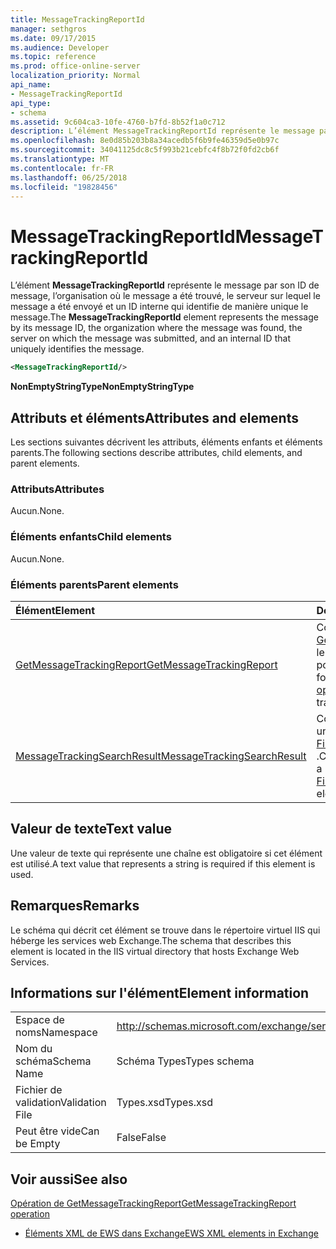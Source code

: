 ```yaml
---
title: MessageTrackingReportId
manager: sethgros
ms.date: 09/17/2015
ms.audience: Developer
ms.topic: reference
ms.prod: office-online-server
localization_priority: Normal
api_name:
- MessageTrackingReportId
api_type:
- schema
ms.assetid: 9c604ca3-10fe-4760-b7fd-8b52f1a0c712
description: L’élément MessageTrackingReportId représente le message par son ID de message, l’organisation où le message a été trouvé, le serveur sur lequel le message a été envoyé et un ID interne qui identifie de manière unique le message.
ms.openlocfilehash: 8e0d85b203b8a34acedb5f6b9fe46359d5e0b97c
ms.sourcegitcommit: 34041125dc8c5f993b21cebfc4f8b72f0fd2cb6f
ms.translationtype: MT
ms.contentlocale: fr-FR
ms.lasthandoff: 06/25/2018
ms.locfileid: "19828456"
---
```

# <a name="messagetrackingreportid"></a><span data-ttu-id="bd0a6-103">MessageTrackingReportId</span><span class="sxs-lookup"><span data-stu-id="bd0a6-103">MessageTrackingReportId</span></span>

<span data-ttu-id="bd0a6-104">L’élément **MessageTrackingReportId** représente le message par son ID de message, l’organisation où le message a été trouvé, le serveur sur lequel le message a été envoyé et un ID interne qui identifie de manière unique le message.</span><span class="sxs-lookup"><span data-stu-id="bd0a6-104">The **MessageTrackingReportId** element represents the message by its message ID, the organization where the message was found, the server on which the message was submitted, and an internal ID that uniquely identifies the message.</span></span> 
  
```XML
<MessageTrackingReportId/>
```

 <span data-ttu-id="bd0a6-105">**NonEmptyStringType**</span><span class="sxs-lookup"><span data-stu-id="bd0a6-105">**NonEmptyStringType**</span></span>
## <a name="attributes-and-elements"></a><span data-ttu-id="bd0a6-106">Attributs et éléments</span><span class="sxs-lookup"><span data-stu-id="bd0a6-106">Attributes and elements</span></span>

<span data-ttu-id="bd0a6-107">Les sections suivantes décrivent les attributs, éléments enfants et éléments parents.</span><span class="sxs-lookup"><span data-stu-id="bd0a6-107">The following sections describe attributes, child elements, and parent elements.</span></span>
  
### <a name="attributes"></a><span data-ttu-id="bd0a6-108">Attributs</span><span class="sxs-lookup"><span data-stu-id="bd0a6-108">Attributes</span></span>

<span data-ttu-id="bd0a6-109">Aucun.</span><span class="sxs-lookup"><span data-stu-id="bd0a6-109">None.</span></span>
  
### <a name="child-elements"></a><span data-ttu-id="bd0a6-110">Éléments enfants</span><span class="sxs-lookup"><span data-stu-id="bd0a6-110">Child elements</span></span>

<span data-ttu-id="bd0a6-111">Aucun.</span><span class="sxs-lookup"><span data-stu-id="bd0a6-111">None.</span></span>
  
### <a name="parent-elements"></a><span data-ttu-id="bd0a6-112">Éléments parents</span><span class="sxs-lookup"><span data-stu-id="bd0a6-112">Parent elements</span></span>

|<span data-ttu-id="bd0a6-113">**Élément**</span><span class="sxs-lookup"><span data-stu-id="bd0a6-113">**Element**</span></span>|<span data-ttu-id="bd0a6-114">**Description**</span><span class="sxs-lookup"><span data-stu-id="bd0a6-114">**Description**</span></span>|
|:-----|:-----|
|[<span data-ttu-id="bd0a6-115">GetMessageTrackingReport</span><span class="sxs-lookup"><span data-stu-id="bd0a6-115">GetMessageTrackingReport</span></span>](getmessagetrackingreport.md) <br/> |<span data-ttu-id="bd0a6-116">Contient la demande pour l' [opération GetMessageTrackingReport](getmessagetrackingreport-operation.md) récupérer le message complet suivi du rapport pour l’ID spécifié.</span><span class="sxs-lookup"><span data-stu-id="bd0a6-116">Contains the request for the [GetMessageTrackingReport operation](getmessagetrackingreport-operation.md) to retrieve the full message tracking report for the specified ID.</span></span>  <br/> |
|[<span data-ttu-id="bd0a6-117">MessageTrackingSearchResult</span><span class="sxs-lookup"><span data-stu-id="bd0a6-117">MessageTrackingSearchResult</span></span>](messagetrackingsearchresult.md) <br/> |<span data-ttu-id="bd0a6-118">Contient un résultat de message unique d’un élément [FindMessageTrackingReportResponse](findmessagetrackingreportresponse.md) .</span><span class="sxs-lookup"><span data-stu-id="bd0a6-118">Contains a single message result for a [FindMessageTrackingReportResponse](findmessagetrackingreportresponse.md) element.</span></span>  <br/> |
   
## <a name="text-value"></a><span data-ttu-id="bd0a6-119">Valeur de texte</span><span class="sxs-lookup"><span data-stu-id="bd0a6-119">Text value</span></span>

<span data-ttu-id="bd0a6-120">Une valeur de texte qui représente une chaîne est obligatoire si cet élément est utilisé.</span><span class="sxs-lookup"><span data-stu-id="bd0a6-120">A text value that represents a string is required if this element is used.</span></span>
  
## <a name="remarks"></a><span data-ttu-id="bd0a6-121">Remarques</span><span class="sxs-lookup"><span data-stu-id="bd0a6-121">Remarks</span></span>

<span data-ttu-id="bd0a6-122">Le schéma qui décrit cet élément se trouve dans le répertoire virtuel IIS qui héberge les services web Exchange.</span><span class="sxs-lookup"><span data-stu-id="bd0a6-122">The schema that describes this element is located in the IIS virtual directory that hosts Exchange Web Services.</span></span>
  
## <a name="element-information"></a><span data-ttu-id="bd0a6-123">Informations sur l'élément</span><span class="sxs-lookup"><span data-stu-id="bd0a6-123">Element information</span></span>

|||
|:-----|:-----|
|<span data-ttu-id="bd0a6-124">Espace de noms</span><span class="sxs-lookup"><span data-stu-id="bd0a6-124">Namespace</span></span>  <br/> |http://schemas.microsoft.com/exchange/services/2006/types  <br/> |
|<span data-ttu-id="bd0a6-125">Nom du schéma</span><span class="sxs-lookup"><span data-stu-id="bd0a6-125">Schema Name</span></span>  <br/> |<span data-ttu-id="bd0a6-126">Schéma Types</span><span class="sxs-lookup"><span data-stu-id="bd0a6-126">Types schema</span></span>  <br/> |
|<span data-ttu-id="bd0a6-127">Fichier de validation</span><span class="sxs-lookup"><span data-stu-id="bd0a6-127">Validation File</span></span>  <br/> |<span data-ttu-id="bd0a6-128">Types.xsd</span><span class="sxs-lookup"><span data-stu-id="bd0a6-128">Types.xsd</span></span>  <br/> |
|<span data-ttu-id="bd0a6-129">Peut être vide</span><span class="sxs-lookup"><span data-stu-id="bd0a6-129">Can be Empty</span></span>  <br/> |<span data-ttu-id="bd0a6-130">False</span><span class="sxs-lookup"><span data-stu-id="bd0a6-130">False</span></span>  <br/> |
   
## <a name="see-also"></a><span data-ttu-id="bd0a6-131">Voir aussi</span><span class="sxs-lookup"><span data-stu-id="bd0a6-131">See also</span></span>



[<span data-ttu-id="bd0a6-132">Opération de GetMessageTrackingReport</span><span class="sxs-lookup"><span data-stu-id="bd0a6-132">GetMessageTrackingReport operation</span></span>](getmessagetrackingreport-operation.md)


- [<span data-ttu-id="bd0a6-133">Éléments XML de EWS dans Exchange</span><span class="sxs-lookup"><span data-stu-id="bd0a6-133">EWS XML elements in Exchange</span></span>](ews-xml-elements-in-exchange.md)

